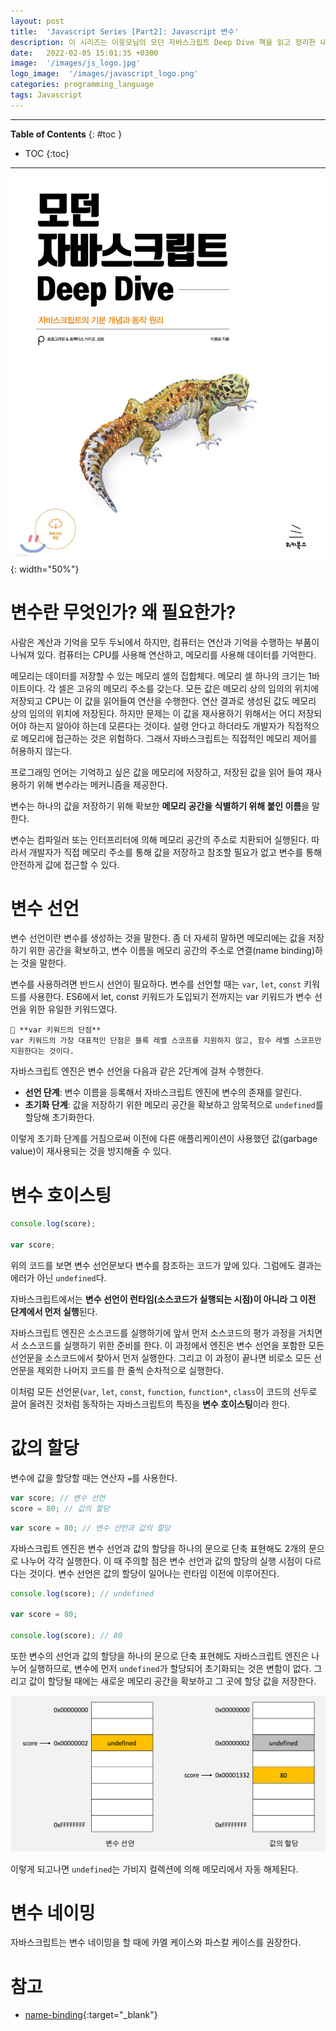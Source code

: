 ```yaml
---
layout: post
title:  'Javascript Series [Part2]: Javascript 변수'
description: 이 시리즈는 이웅모님의 모던 자바스크립트 Deep Dive 책을 읽고 정리한 내용입니다.
date:   2022-02-05 15:01:35 +0300
image:  '/images/js_logo.jpg'
logo_image:  '/images/javascript_logo.png'
categories: programming_language
tags: Javascript
---
```

---

**Table of Contents**
{: #toc }
*  TOC
{:toc}

---

![](../../images/js_1.jpeg){: width="50%"}  

# 변수란 무엇인가? 왜 필요한가?  

사람은 계산과 기억을 모두 두뇌에서 하지만, 컴퓨터는 연산과 기억을 수행하는 부품이 나눠져 있다. 컴퓨터는 CPU를 사용해 연산하고, 메모리를 사용해 데이터를 기억한다.  

메모리는 데이터를 저장할 수 있는 메모리 셀의 집합체다. 메모리 셀 하나의 크기는 1바이트이다. 각 셀은 고유의 메모리 주소를 갖는다. 모든 값은 메모리 상의 임의의 위치에 저장되고 CPU는 이 값을 읽어들여 연산을 수행한다. 연산 결과로 생성된 값도 메모리 상의 임의의 위치에 저장된다. 하지만 문제는 이 값을 재사용하기 위해서는 어디 저장되어야 하는지 알아야 하는데 모른다는 것이다. 설령 안다고 하더라도 개발자가 직접적으로 메모리에 접근하는 것은 위험하다. 그래서 자바스크립트는 직접적인 메모리 제어를 허용하지 않는다.  

프로그래밍 언어는 기억하고 싶은 값을 메모리에 저장하고, 저장된 값을 읽어 들여 재사용하기 위해 변수라는 메커니즘을 제공한다.  

변수는 하나의 값을 저장하기 위해 확보한 **메모리 공간을 식별하기 위해 붙인 이름**을 말한다.  

변수는 컴파일러 또는 인터프리터에 의해 메모리 공간의 주소로 치환되어 실행된다. 따라서 개발자가 직접 메모리 주소를 통해 값을 저장하고 참조할 필요가 없고 변수를 통해 안전하게 값에 접근할 수 있다.  

# 변수 선언
변수 선언이란 변수를 생성하는 것을 말한다. 좀 더 자세히 말하면 메모리에는 값을 저장하기 위한 공간을 확보하고, 변수 이름을 메모리 공간의 주소로 연결(name binding)하는 것을 말한다.  

변수를 사용하려면 반드시 선언이 필요하다. 변수를 선언할 때는 `var`, `let`, `const` 키워드를 사용한다. ES6에서 let, const 키워드가 도입되기 전까지는 var 키워드가 변수 선언을 위한 유일한 키워드였다.  

```
🦄 **var 키워드의 단점**  
var 키워드의 가장 대표적인 단점은 블록 레벨 스코프를 지원하지 않고, 함수 레벨 스코프만 지원한다는 것이다.  
``` 

자바스크립트 엔진은 변수 선언을 다음과 같은 2단계에 걸쳐 수행한다.  
- **선언 단계**: 변수 이름을 등록해서 자바스크립트 엔진에 변수의 존재를 알린다.  
- **초기화 단계**: 값을 저장하기 위한 메모리 공간을 확보하고 암묵적으로 `undefined`를 할당해 초기화한다.  

이렇게 초기화 단계를 거침으로써 이전에 다른 애플리케이션이 사용했던 값(garbage value)이 재사용되는 것을 방지해줄 수 있다.  

# 변수 호이스팅

```js
console.log(score);

var score;
```

위의 코드를 보면 변수 선언문보다 변수를 참조하는 코드가 앞에 있다. 그럼에도 결과는 에러가 아닌 `undefined`다.

자바스크립트에서는 **변수 선언이 런타임(소스코드가 실행되는 시점)이 아니라 그 이전 단계에서 먼저 실행**된다.  

자바스크립트 엔진은 소스코드를 실행하기에 앞서 먼저 소스코드의 평가 과정을 거치면서 소스코드를 실행하기 위한 준비를 한다. 이 과정에서 엔진은 변수 선언을 포함한 모든 선언문을 소스코드에서 찾아서 먼저 실행한다. 그리고 이 과정이 끝나면 비로소 모든 선언문을 제외한 나머지 코드를 한 줄씩 순차적으로 실행한다.

이처럼 모든 선언문(`var`, `let`, `const`, `function`, `function*`, `class`이 코드의 선두로 끌어 올려진 것처럼 동작하는 자바스크립트의 특징을 **변수 호이스팅**이라 한다. 

# 값의 할당  

변수에 값을 할당할 때는 연산자 `=`를 사용한다.  

```js
var score; // 변수 선언
score = 80; // 값의 할당
```

```js
var score = 80; // 변수 선언과 값의 할당
```

자바스크립트 엔진은 변수 선언과 값의 할당을 하나의 문으로 단축 표현해도 2개의 문으로 나누어 각각 실행한다. 이 때 주의할 점은 변수 선언과 값의 할당의 실행 시점이 다르다는 것이다. 변수 선언은 값의 할당이 일어나는 런타임 이전에 이루어진다.  

```js
console.log(score); // undefined

var score = 80;

console.log(score); // 80
```

또한 변수의 선언과 값의 할당을 하나의 문으로 단축 표현해도 자바스크립트 엔진은 나누어 실행하므로, 변수에 먼저 `undefined`가 할당되어 초기화되는 것은 변함이 없다. 그리고 값이 할당될 때에는 새로운 메모리 공간을 확보하고 그 곳에 할당 값을 저장한다.  

![](../../images/js_8.png)  

이렇게 되고나면 `undefined`는 가비지 컬렉션에 의해 메모리에서 자동 해제된다. 

# 변수 네이밍
자바스크립트는 변수 네이밍을 할 때에 카멜 케이스와 파스칼 케이스를 권장한다. 

# 참고
- [name-binding](https://ko.wikipedia.org/wiki/네임_바인딩){:target="_blank"}  